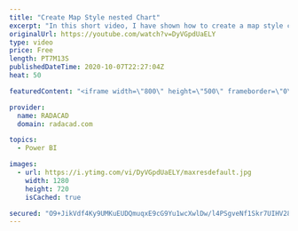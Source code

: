 ```yaml
---
title: "Create Map Style nested Chart"
excerpt: "In this short video, I have shown how to create a map style chart with a bar chart or packed scatter chart  or using images"
originalUrl: https://youtube.com/watch?v=DyVGpdUaELY
type: video
price: Free
length: PT7M13S
publishedDateTime: 2020-10-07T22:27:04Z
heat: 50

featuredContent: "<iframe width=\"800\" height=\"500\" frameborder=\"0\" src=\"https://www.youtube.com/embed/DyVGpdUaELY\" allow=\"accelerometer; autoplay; encrypted-media; gyroscope; picture-in-picture\" allowfullscreen></iframe>"

provider:
  name: RADACAD
  domain: radacad.com

topics:
  - Power BI

images:
  - url: https://i.ytimg.com/vi/DyVGpdUaELY/maxresdefault.jpg
    width: 1280
    height: 720
    isCached: true

secured: "O9+JikVdf4Ky9UMKuEUDQmuqxE9cG9Yu1wcXwlDw/l4PSgveNf1Skr7UIHV28mqog68uT8GC/HI6u4qJHhKJuaiYZoG3eUYZIfEOg8tHLmxJv4sBVpBNruUmCZCzqKC9iQsY8MZmfgnxeTyxHlGknHddhuH4srpTa0Vs0k+3FxLM7+IoyVwKcIuWX6RK5bLefkyIbrR2m8tFuzRMAXMXjhY/w+d8TW6RBloJA1rvYTVRRGEyi9uS2Uw6jrYkfZXJ1Vth89zzr3BlwnX9JQtBh3JhoWnfuxAk/5eQ93aFEnTpZSr/v8Iao50O+T1cEwGvMWoweNk7iLWR1xNc6Slb0M207nu1T1ogljb7cZ31McOBpWAxyCtx5JSEtOBMwg+hRBZ1/zARUdlgpPxYX64+oyiDfo7VN7NFtgZjBpv+pvs=;eONgMbSkgyzHDto2NtXRfQ=="
---
```


